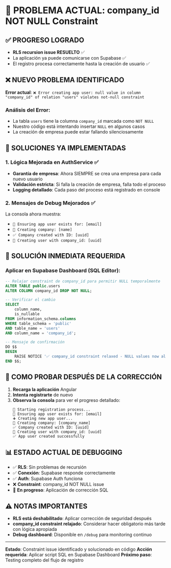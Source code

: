 # 🎯 PROBLEMA ACTUAL: company_id NOT NULL Constraint

## ✅ PROGRESO LOGRADO
- **RLS recursion issue RESUELTO** ✅
- La aplicación ya puede comunicarse con Supabase ✅
- El registro procesa correctamente hasta la creación de usuario ✅

## ❌ NUEVO PROBLEMA IDENTIFICADO
**Error actual**: `❌ Error creating app user: null value in column "company_id" of relation "users" violates not-null constraint`

### Análisis del Error:
- La tabla `users` tiene la columna `company_id` marcada como `NOT NULL`
- Nuestro código está intentando insertar `NULL` en algunos casos
- La creación de empresa puede estar fallando silenciosamente

## 🔧 SOLUCIONES YA IMPLEMENTADAS

### 1. Lógica Mejorada en AuthService ✅
- **Garantía de empresa**: Ahora SIEMPRE se crea una empresa para cada nuevo usuario
- **Validación estricta**: Si falla la creación de empresa, falla todo el proceso
- **Logging detallado**: Cada paso del proceso está registrado en console

### 2. Mensajes de Debug Mejorados ✅
La consola ahora muestra:
- `🔄 Ensuring app user exists for: [email]`
- `🏢 Creating company: [name]`
- `✅ Company created with ID: [uuid]`
- `👤 Creating user with company_id: [uuid]`

## 🎯 SOLUCIÓN INMEDIATA REQUERIDA

### Aplicar en Supabase Dashboard (SQL Editor):

```sql
-- Relajar constraint de company_id para permitir NULL temporalmente
ALTER TABLE public.users 
ALTER COLUMN company_id DROP NOT NULL;

-- Verificar el cambio
SELECT 
    column_name,
    is_nullable
FROM information_schema.columns 
WHERE table_schema = 'public' 
AND table_name = 'users'
AND column_name = 'company_id';

-- Mensaje de confirmación
DO $$ 
BEGIN 
    RAISE NOTICE '✅ company_id constraint relaxed - NULL values now allowed';
END $$;
```

## 🧪 COMO PROBAR DESPUÉS DE LA CORRECCIÓN

1. **Recarga la aplicación** Angular
2. **Intenta registrarte** de nuevo
3. **Observa la consola** para ver el progreso detallado:
   ```
   🚀 Starting registration process...
   🔄 Ensuring app user exists for: [email]
   ➕ Creating new app user...
   🏢 Creating company: [company_name]
   ✅ Company created with ID: [uuid]
   👤 Creating user with company_id: [uuid]
   ✅ App user created successfully
   ```

## 📊 ESTADO ACTUAL DE DEBUGGING
- ✅ **RLS**: Sin problemas de recursión
- ✅ **Conexión**: Supabase responde correctamente  
- ✅ **Auth**: Supabase Auth funciona
- ❌ **Constraint**: company_id NOT NULL issue
- 🔄 **En progreso**: Aplicación de corrección SQL

## ⚠️ NOTAS IMPORTANTES
- **RLS está deshabilitado**: Aplicar corrección de seguridad después
- **company_id constraint relajado**: Considerar hacer obligatorio más tarde con lógica apropiada
- **Debug dashboard**: Disponible en `/debug` para monitoring continuo

---
**Estado**: Constraint issue identificado y solucionado en código
**Acción requerida**: Aplicar script SQL en Supabase Dashboard
**Próximo paso**: Testing completo del flujo de registro
